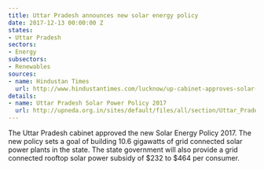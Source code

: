 ```yaml
---
title: Uttar Pradesh announces new solar energy policy
date: 2017-12-13 00:00:00 Z
states:
- Uttar Pradesh
sectors:
- Energy
subsectors:
- Renewables
sources:
- name: Hindustan Times
  url: http://www.hindustantimes.com/lucknow/up-cabinet-approves-solar-policy-nod-to-application-for-jewar-airport/story-yfSoeglwQXdCGogBJoRzdI.html
details:
- name: Uttar Pradesh Solar Power Policy 2017
  url: http://upneda.org.in/sites/default/files/all/section/Uttar_Pradesh_Solar_Power_Policy-2017___Final_Draft_.pdf
---
```


The Uttar Pradesh cabinet approved the new Solar Energy Policy 2017. The new policy sets a goal of building 10.6 gigawatts of grid connected solar power plants in the state. The state government will also provide a grid connected rooftop solar power subsidy of $232 to $464 per consumer. 
